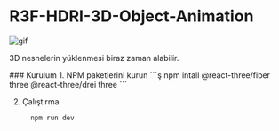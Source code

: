 # R3F-HDRI-3D-Object-Animation



![gif](https://user-images.githubusercontent.com/96357374/219597004-9ccd8f0b-4529-40a9-8384-62e9dcc2a34e.gif)

<p>3D nesnelerin yüklenmesi biraz zaman alabilir.</p>
### Kurulum
1. NPM paketlerini kurun 
    ```ş
      npm intall @react-three/fiber three  @react-three/drei three 
    ```

2. Çalıştırma
    ```ş
      npm run dev 
    ```
